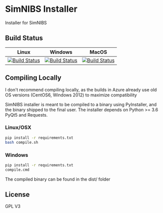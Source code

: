 # SimNIBS Installer

Installer for SimNIBS

## Build Status

| Linux   | Windows    | MacOS |
|---------|------------|-----|
| [![Build Status](https://dev.azure.com/simnibs/simnibs-installer/_apis/build/status/Installer%20-%20Linux?branchName=master)](https://dev.azure.com/simnibs/simnibs-installer/_build/latest?definitionId=13&branchName=master)| [![Build Status](https://dev.azure.com/simnibs/simnibs-installer/_apis/build/status/Installer%20-%20Windows?branchName=master)](https://dev.azure.com/simnibs/simnibs-installer/_build/latest?definitionId=12&branchName=master) | [![Build Status](https://dev.azure.com/simnibs/simnibs-installer/_apis/build/status/Installer%20-%20MacOS?branchName=master)](https://dev.azure.com/simnibs/simnibs-installer/_build/latest?definitionId=11&branchName=master) |

## Compiling Locally

I don't recommend compiling locally, as the builds in Azure already use old OS versions (CentOS6, Windows 2012) to maximize compatibility

SimNIBS installer is meant to be compiled to a binary using PyInstaller, and the binary shipped to the final user.
The installer depends on Python >= 3.6 PyQt5 and Requests.

### Linux/OSX

```bash
pip install -r requirements.txt
bash compile.sh
```

### Windows
```bash
pip install -r requirements.txt
compile.cmd
```

The compiled binary can be found in the dist/ folder

## License

GPL V3
